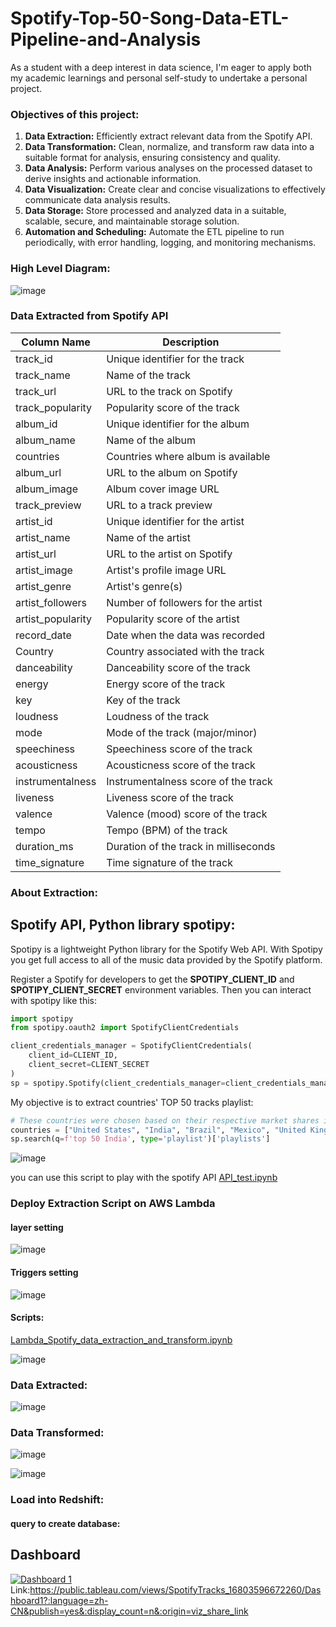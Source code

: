 # Spotify-Top-50-Song-Data-ETL-Pipeline-and-Analysis

As a student with a deep interest in data science, I'm eager to apply both my academic learnings and personal self-study to undertake a personal project.

### Objectives of this project:

1. **Data Extraction:** Efficiently extract relevant data from the Spotify API.
2. **Data Transformation:** Clean, normalize, and transform raw data into a suitable format for analysis, ensuring consistency and quality.
3. **Data Analysis:** Perform various analyses on the processed dataset to derive insights and actionable information.
4. **Data Visualization:** Create clear and concise visualizations to effectively communicate data analysis results.
5. **Data Storage:** Store processed and analyzed data in a suitable, scalable, secure, and maintainable storage solution.
6. **Automation and Scheduling:** Automate the ETL pipeline to run periodically, with error handling, logging, and monitoring mechanisms.





### High Level Diagram:

![image](https://github.com/MikeJR111/Spotify-Top-50-Song-Data-ETL-Pipeline-and-Analysis/assets/93886913/cd5cab8e-ad4a-4c63-9bb6-edaf8d6ed563)

### Data Extracted from Spotify API

| Column Name        | Description                     |
|--------------------|---------------------------------|
| track_id           | Unique identifier for the track |
| track_name         | Name of the track               |
| track_url          | URL to the track on Spotify     |
| track_popularity   | Popularity score of the track   |
| album_id           | Unique identifier for the album |
| album_name         | Name of the album               |
| countries          | Countries where album is available |
| album_url          | URL to the album on Spotify     |
| album_image        | Album cover image URL           |
| track_preview      | URL to a track preview          |
| artist_id          | Unique identifier for the artist |
| artist_name        | Name of the artist              |
| artist_url         | URL to the artist on Spotify    |
| artist_image       | Artist's profile image URL      |
| artist_genre       | Artist's genre(s)               |
| artist_followers   | Number of followers for the artist |
| artist_popularity  | Popularity score of the artist  |
| record_date        | Date when the data was recorded |
| Country            | Country associated with the track |
| danceability       | Danceability score of the track |
| energy             | Energy score of the track       |
| key                | Key of the track                |
| loudness           | Loudness of the track           |
| mode               | Mode of the track (major/minor) |
| speechiness        | Speechiness score of the track  |
| acousticness       | Acousticness score of the track |
| instrumentalness   | Instrumentalness score of the track |
| liveness           | Liveness score of the track     |
| valence            | Valence (mood) score of the track |
| tempo              | Tempo (BPM) of the track        |
| duration_ms        | Duration of the track in milliseconds |
| time_signature     | Time signature of the track     |

### About Extraction:

## Spotify API, Python library spotipy:

Spotipy is a lightweight Python library for the Spotify Web API. With Spotipy you get full access to all of the music data provided by the Spotify platform.

Register a Spotify for developers to get the **SPOTIPY_CLIENT_ID** and **SPOTIPY_CLIENT_SECRET** environment variables. Then you can interact with spotipy like this: 

```python
import spotipy
from spotipy.oauth2 import SpotifyClientCredentials

client_credentials_manager = SpotifyClientCredentials(
    client_id=CLIENT_ID, 
    client_secret=CLIENT_SECRET
)
sp = spotipy.Spotify(client_credentials_manager=client_credentials_manager)
```

My objective is to extract countries' TOP 50 tracks playlist:
```python
# These countries were chosen based on their respective market shares in the Spotify platform.
countries = ["United States", "India", "Brazil", "Mexico", "United Kingdom", "Germany", "Sweden"]
sp.search(q=f'top 50 India', type='playlist')['playlists']
```
![image](https://github.com/MikeJR111/Spotify-Top-50-Song-Data-ETL-Pipeline-and-Analysis/assets/93886913/b89e3d68-8601-47ac-bb30-7a29b28a3b98)

you can use this script to play with the spotify API [API_test.ipynb](https://github.com/MikeJR111/Spotify-Top-50-Song-Data-ETL-Pipeline-and-Analysis/blob/main/Data%20Governance/api_test.ipynb)

### Deploy Extraction Script on AWS Lambda

#### layer setting
![image](https://github.com/MikeJR111/Spotify-Top-50-Song-Data-ETL-Pipeline-and-Analysis/assets/93886913/83c7a711-e925-4a62-aafa-7e1a8d911384)

#### Triggers setting
![image](https://github.com/MikeJR111/Spotify-Top-50-Song-Data-ETL-Pipeline-and-Analysis/assets/93886913/4f770835-4349-4746-80b9-8ee6c3757ce4)

#### Scripts:
[Lambda_Spotify_data_extraction_and_transform.ipynb](https://github.com/MikeJR111/Spotify-Top-50-Song-Data-ETL-Pipeline-and-Analysis/blob/main/Data%20Governance/Lambda_Spotify_data_extraction.ipynb)

![image](https://github.com/MikeJR111/Spotify-Top-50-Song-Data-ETL-Pipeline-and-Analysis/assets/93886913/871ae0a3-6c64-49c8-877a-2a7450078dc8)


### Data Extracted:
![image](https://github.com/MikeJR111/Spotify-Top-50-Song-Data-ETL-Pipeline-and-Analysis/assets/93886913/c2a7a883-be24-4546-9bab-d133559020e7)

### Data Transformed:
![image](https://github.com/MikeJR111/Spotify-Top-50-Song-Data-ETL-Pipeline-and-Analysis/assets/93886913/99d7e165-5a9f-4fe7-8ed0-eb91af541db6)

![image](https://github.com/MikeJR111/Spotify-Top-50-Song-Data-ETL-Pipeline-and-Analysis/assets/93886913/7a33f064-26cb-4414-a802-249df0b4347a)


### Load into Redshift:

#### query to create database:



## Dashboard

<div class='tableauPlaceholder' id='viz1680359791067' style='position: relative'><noscript><a href='#'><img alt='Dashboard 1 ' src='https:&#47;&#47;public.tableau.com&#47;static&#47;images&#47;Sp&#47;SpotifyTracks_16803596672260&#47;Dashboard1&#47;1_rss.png' style='border: none' /></a></no

  
  Link:https://public.tableau.com/views/SpotifyTracks_16803596672260/Dashboard1?:language=zh-CN&publish=yes&:display_count=n&:origin=viz_share_link

